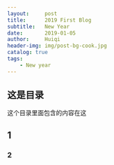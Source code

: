 ```yaml
---
layout:     post
title:      2019 First Blog
subtitle:   New Year
date:       2019-01-05
author:     Huiqi
header-img: img/post-bg-cook.jpg
catalog: true
tags:
    - New year
---
```


## 这是目录

这个目录里面包含的内容在这


## 1



### 2
